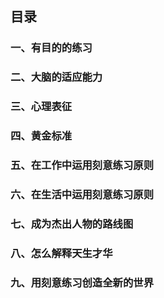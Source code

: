## 目录

### 一、有目的的练习

### 二、大脑的适应能力

### 三、心理表征

### 四、黄金标准

### 五、在工作中运用刻意练习原则

### 六、在生活中运用刻意练习原则

### 七、成为杰出人物的路线图

### 八、怎么解释天生才华

### 九、用刻意练习创造全新的世界

